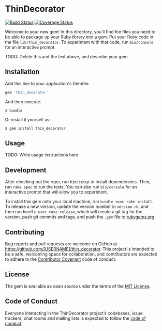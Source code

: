# ThinDecorator

[![Build Status](https://travis-ci.org/yhk1038/thin_decorator.svg?branch=master)](https://travis-ci.org/yhk1038/thin_decorator) [![Coverage Status](https://coveralls.io/repos/github/yhk1038/thin_decorator/badge.svg?branch=master)](https://coveralls.io/github/yhk1038/thin_decorator?branch=master)

Welcome to your new gem! In this directory, you'll find the files you need to be able  to package up your Ruby library into a gem. Put your Ruby code in the file `lib/thin_decorator`. To experiment with that code, run `bin/console` for an interactive prompt.

TODO: Delete this and the text above, and describe your gem

## Installation

Add this line to your application's Gemfile:

```ruby
gem 'thin_decorator'
```

And then execute:

    $ bundle

Or install it yourself as:

    $ gem install thin_decorator

## Usage

TODO: Write usage instructions here

## Development

After checking out the repo, run `bin/setup` to install dependencies. Then, run `rake spec` to run the tests. You can also run `bin/console` for an interactive prompt that will allow you to experiment.

To install this gem onto your local machine, run `bundle exec rake install`. To release a new version, update the version number in `version.rb`, and then run `bundle exec rake release`, which will create a git tag for the version, push git commits and tags, and push the `.gem` file to [rubygems.org](https://rubygems.org).

## Contributing

Bug reports and pull requests are welcome on GitHub at https://github.com/[USERNAME]/thin_decorator. This project is intended to be a safe, welcoming space for collaboration, and contributors are expected to adhere to the [Contributor Covenant](http://contributor-covenant.org) code of conduct.

## License

The gem is available as open source under the terms of the [MIT License](https://opensource.org/licenses/MIT).

## Code of Conduct

Everyone interacting in the ThinDecorator project’s codebases, issue trackers, chat rooms and mailing lists is expected to follow the [code of conduct](https://github.com/[USERNAME]/thin_decorator/blob/master/CODE_OF_CONDUCT.md).
